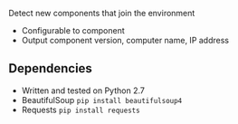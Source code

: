 Detect new components that join the environment
  * Configurable to component
  * Output component version, computer name, IP address

Dependencies
---
* Written and tested on Python 2.7
* BeautifulSoup `pip install beautifulsoup4`
* Requests `pip install requests`
